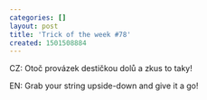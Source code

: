 ```yaml
---
categories: []
layout: post
title: 'Trick of the week #78'
created: 1501508884
---
```

CZ: Otoč provázek destičkou dolů a zkus to taky!<br />
EN: Grab your string upside-down and give it a go!<br />
<br />
<div class="youtube-player" data-id="Ir1RIdyjIJI"></div><br />
&nbsp;
